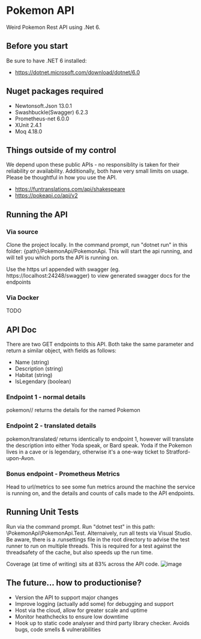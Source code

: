 # Pokemon API
Weird Pokemon Rest API using .Net 6.

## Before you start
Be sure to have .NET 6 installed:
- https://dotnet.microsoft.com/download/dotnet/6.0

## Nuget packages required
- Newtonsoft.Json 13.0.1
- Swashbuckle(Swagger) 6.2.3
- Prometheus-net 6.0.0
- XUnit 2.4.1
- Moq 4.18.0

## Things outside of my control

We depend upon these public APIs - no responsiblity is taken for their reliability or availability. Additionally, both have very small limits on usage. Please be thoughtful in how you use the API.
- https://funtranslations.com/api/shakespeare
- https://pokeapi.co/api/v2


## Running the API
### Via source
Clone the project locally. In the command prompt, run "dotnet run" in this folder: {path}/PokemonApi/PokemonApi. This will start the api running, and will tell you which ports the API is running on.

Use the https url appended with swagger (eg. https://localhost:24248/swagger) to view generated swagger docs for the endpoints

### Via Docker
TODO

## API Doc
There are two GET endpoints to this API. Both take the same parameter and return a similar object, with fields as follows:
  - Name  (string)
  - Description  (string)
  - Habitat  (string)
  - IsLegendary  (boolean)

### Endpoint 1 - normal details
  pokemon/<name>/ returns the details for the named Pokemon

### Endpoint 2 - translated details
   pokemon/translated/<name> returns identically to endpoint 1, however will translate the description into either Yoda speak, or Bard speak. Yoda if the Pokemon lives in a cave or is legendary, otherwise it's a one-way ticket to Stratford-upon-Avon.
  
### Bonus endpoint - Prometheus Metrics
  Head to url/metrics to see some fun metrics around the machine the service is running on, and the details and counts of calls made to the API endpoints.
   
## Running Unit Tests
  Run via the command prompt. Run "dotnet test" in this path: \PokemonApi\PokemonApi.Test. Alternaively, run all tests via Visual Studio.
  Be aware, there is a .runsettings file in the root directory to advise the test runner to run on multiple threads. This is required for a test against the threadsafety of the cache, but also speeds up the run time.
  
  Coverage (at time of writing) sits at 83% across the API code.
  ![image](https://user-images.githubusercontent.com/46675810/168822262-2ec3e7dd-e810-4ac6-a580-b2ac93a321fc.png)

## The future... how to productionise?
  - Version the API to support major changes
  - Improve logging (actually add some) for debugging and support
  - Host via the cloud, allow for greater scale and uptime
  - Monitor heathchecks to ensure low downtime
  - Hook up to static code analyser and third party library checker. Avoids bugs, code smells & vulnerabilities
   
